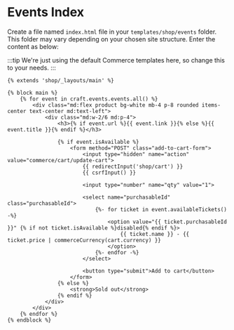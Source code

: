 # Events Index

Create a file named `index.html` file in your `templates/shop/events` folder. This folder may vary depending on your chosen site structure. Enter the content as below:

:::tip
We're just using the default Commerce templates here, so change this to your needs.
:::

```twig
{% extends 'shop/_layouts/main' %}

{% block main %}
    {% for event in craft.events.events.all() %}
        <div class="md:flex product bg-white mb-4 p-8 rounded items-center text-center md:text-left">
            <div class="md:w-2/6 md:p-4">
                <h3>{% if event.url %}{{ event.link }}{% else %}{{ event.title }}{% endif %}</h3>

                {% if event.isAvailable %}
                    <form method="POST" class="add-to-cart-form">
                        <input type="hidden" name="action" value="commerce/cart/update-cart">
                        {{ redirectInput('shop/cart') }}
                        {{ csrfInput() }}

                        <input type="number" name="qty" value="1">

                        <select name="purchasableId" class="purchasableId">
                            {%- for ticket in event.availableTickets() -%}
                                <option value="{{ ticket.purchasableId }}" {% if not ticket.isAvailable %}disabled{% endif %}>
                                    {{ ticket.name }} - {{ ticket.price | commerceCurrency(cart.currency) }}
                                </option>
                            {%- endfor -%}
                        </select>

                        <button type="submit">Add to cart</button>
                    </form>
                {% else %}
                    <strong>Sold out</strong>
                {% endif %}
            </div>
        </div>
    {% endfor %}
{% endblock %}

```
